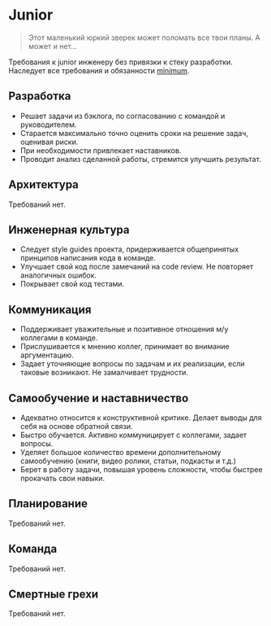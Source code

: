 # Junior

> Этот маленький юркий зверек может поломать все твои планы. А может и нет…

Требования к junior инженеру без привязки к стеку разработки. Наследует все требования и обязанности [minimum](minimum.md).

## Разработка

- Решает задачи из бэклога, по согласованию с командой и руководителем.
- Старается максимально точно оценить сроки на решение задач, оценивая риски.
- При необходимости привлекает наставников.
- Проводит анализ сделанной работы, стремится улучшить результат.

## Архитектура

Требований нет.

## Инженерная культура

- Следует style guides проекта, придерживается общепринятых принципов написания кода в команде.
- Улучшает свой код после замечаний на code review. Не повторяет аналогичных ошибок.
- Покрывает свой код тестами.

## Коммуникация

- Поддерживает уважительные и позитивное отношения м/у коллегами в команде.
- Прислушивается к мнению коллег, принимает во внимание аргументацию.
- Задает уточняющие вопросы по задачам и их реализации, если таковые возникают. Не замалчивает трудности.

## Самообучение и наставничество

- Адекватно относится к конструктивной критике. Делает выводы для себя на основе обратной связи.
- Быстро обучается. Активно коммуницирует с коллегами, задает вопросы.
- Уделяет большое количество времени дополнительному самообучению (книги, видео ролики, статьи, подкасты и т.д.)
- Берет в работу задачи, повышая уровень сложности, чтобы быстрее прокачать свои навыки.

## Планирование

Требований нет.

## Команда

Требований нет.

## Смертные грехи

Требований нет.
